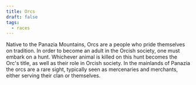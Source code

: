 ```yaml
---
title: Orcs
draft: false
tags:
  - races
---
```

 Native to the Panazia Mountains, Orcs are a people who pride themselves on tradition. In order to become an adult in the Orcish society, one must embark on a hunt. Whichever animal is killed on this hunt becomes the Orc's title, as well as their role in Orcish society. In the mainlands of Panazia the orcs are a rare sight, typically seen as mercenaries and merchants, either serving their clan or themselves.